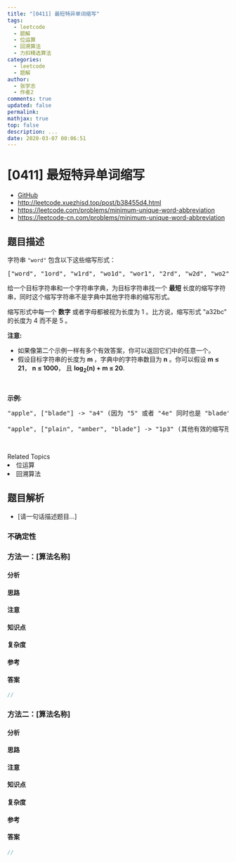 ```yaml
---
title: "[0411] 最短特异单词缩写"
tags:
  - leetcode
  - 题解
  - 位运算
  - 回溯算法
  - 力扣精选算法
categories:
  - leetcode
  - 题解
author:
  - 张学志
  - 作者2
comments: true
updated: false
permalink:
mathjax: true
top: false
description: ...
date: 2020-03-07 00:06:51
---
```



# [0411] 最短特异单词缩写
* [GitHub](https://github.com/algoboy101/LeetCodeCrowdsource/tree/master/_posts/QA/%5B0411%5D%20%E6%9C%80%E7%9F%AD%E7%89%B9%E5%BC%82%E5%8D%95%E8%AF%8D%E7%BC%A9%E5%86%99.md)
* http://leetcode.xuezhisd.top/post/b38455d4.html
* https://leetcode.com/problems/minimum-unique-word-abbreviation
* https://leetcode-cn.com/problems/minimum-unique-word-abbreviation


## 题目描述

<p>字符串&nbsp;<code>&quot;word&quot;</code> 包含以下这些缩写形式：</p>

<pre>[&quot;word&quot;, &quot;1ord&quot;, &quot;w1rd&quot;, &quot;wo1d&quot;, &quot;wor1&quot;, &quot;2rd&quot;, &quot;w2d&quot;, &quot;wo2&quot;, &quot;1o1d&quot;, &quot;1or1&quot;, &quot;w1r1&quot;, &quot;1o2&quot;, &quot;2r1&quot;, &quot;3d&quot;, &quot;w3&quot;, &quot;4&quot;]</pre>

<p>给一个目标字符串和一个字符串字典，为目标字符串找一个&nbsp;<strong>最短 </strong>长度的缩写字符串，同时这个缩写字符串不是字典中其他字符串的缩写形式。</p>

<p>缩写形式中每一个 <strong>数字</strong>&nbsp;或者字母都被视为长度为 1 。比方说，缩写形式 &quot;a32bc&quot; 的长度为 4 而不是 5 。</p>

<p><strong>注意:</strong></p>

<ul>
	<li>如果像第二个示例一样有多个有效答案，你可以返回它们中的任意一个。</li>
	<li>假设目标字符串的长度为&nbsp;<strong>m </strong>，字典中的字符串数目为&nbsp;<strong>n</strong>&nbsp;。你可以假设&nbsp;<strong>m &le; 21</strong>，&nbsp;<strong>n &le; 1000</strong>，&nbsp;且&nbsp;<strong>log<sub>2</sub>(n) + m &le; 20</strong>.</li>
</ul>

<p>&nbsp;</p>

<p><strong>示例:</strong></p>

<pre>&quot;apple&quot;, [&quot;blade&quot;] -&gt; &quot;a4&quot; (因为 &quot;5&quot; 或者 &quot;4e&quot; 同时也是 &quot;blade&quot; 的缩写形式，所以它们是无效的缩写)

&quot;apple&quot;, [&quot;plain&quot;, &quot;amber&quot;, &quot;blade&quot;] -&gt; &quot;1p3&quot; (其他有效的缩写形式还包括 &quot;ap3&quot;, &quot;a3e&quot;, &quot;2p2&quot;, &quot;3le&quot;, &quot;3l1&quot;)。
</pre>

<p>&nbsp;</p>
<div><div>Related Topics</div><div><li>位运算</li><li>回溯算法</li></div></div>


## 题目解析
* [请一句话描述题目...]

### 不确定性


### 方法一：[算法名称]

#### 分析

#### 思路

#### 注意

#### 知识点

#### 复杂度

#### 参考

#### 答案

```cpp
//
```


### 方法二：[算法名称]

#### 分析

#### 思路

#### 注意

#### 知识点

#### 复杂度

#### 参考

#### 答案

```cpp
//
```


